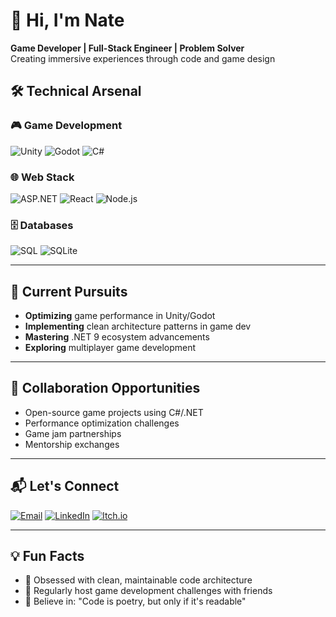# 👋 Hi, I'm Nate 

**Game Developer | Full-Stack Engineer | Problem Solver**  
Creating immersive experiences through code and game design

## 🛠️ Technical Arsenal

### 🎮 Game Development
![Unity](https://img.shields.io/badge/Unity-100000?logo=unity&logoColor=white)
![Godot](https://img.shields.io/badge/Godot-478CBF?logo=godot-engine&logoColor=white)
![C#](https://img.shields.io/badge/C%23-239120?logo=c-sharp&logoColor=white)

### 🌐 Web Stack
![ASP.NET](https://img.shields.io/badge/ASP.NET-512BD4?logo=.net&logoColor=white)
![React](https://img.shields.io/badge/React-61DAFB?logo=react&logoColor=black)
![Node.js](https://img.shields.io/badge/Node.js-339933?logo=node.js&logoColor=white)

### 🗄️ Databases
![SQL](https://img.shields.io/badge/SQL-4479A1?logo=postgresql&logoColor=white)
![SQLite](https://img.shields.io/badge/SQLite-003B57?logo=sqlite&logoColor=white)

---

## 🚀 Current Pursuits

- **Optimizing** game performance in Unity/Godot
- **Implementing** clean architecture patterns in game dev
- **Mastering** .NET 9 ecosystem advancements
- **Exploring** multiplayer game development

---

## 🤝 Collaboration Opportunities

- Open-source game projects using C#/.NET
- Performance optimization challenges
- Game jam partnerships
- Mentorship exchanges

---

## 📬 Let's Connect

[![Email](https://img.shields.io/badge/Email-8B89CC?logo=protonmail&logoColor=white)](mailto:ahnate@proton.me)
[![LinkedIn](https://img.shields.io/badge/LinkedIn-0A66C2?logo=linkedin&logoColor=white)](https://linkedin.com/in/samuel-fuller1/)
[![Itch.io](https://img.shields.io/badge/Portfolio-FA5C5C?logo=itch.io&logoColor=white)](https://samuelnate.com)

---

## 💡 Fun Facts

- 🔁 Obsessed with clean, maintainable code architecture
- 🎲 Regularly host game development challenges with friends
- 🧠 Believe in: "Code is poetry, but only if it's readable"
